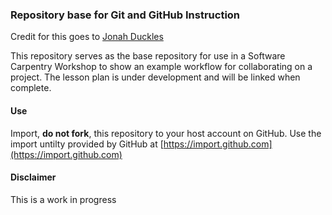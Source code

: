 ### Repository base for Git and GitHub Instruction

Credit for this goes to [Jonah Duckles](https://github.com/jduckles)

This repository serves as the base repository for use in a Software Carpentry Workshop 
to show an example workflow for  collaborating on a project. The lesson plan is under
development and will be linked when complete. 


#### Use

Import, **do not fork**, this repository to your host account on GitHub. Use the import
untilty provided by GitHub at [https://import.github.com](https://import.github.com)

#### Disclaimer

This is a work in progress
